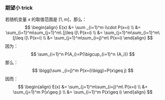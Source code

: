 ### 期望小 trick

若随机变量 $x$ 的取值范围是 $[1,m]$，那么：
$$
\begin{align}
E(x) &= \sum _{i=1}^m i\cdot P(x=i) \\
	 &= \sum_{i=1}^m\sum_{j=1}^m\ [j\leq i]\ P(x=i) \\
	 &= \sum_{j=1}^m\sum_{i=1}^m\ [j\leq i]\ P(x=i) \\
	 &= \sum_{j=1}^m\sum_{i=j}^m\ P(x=i)
\end{align}
$$
因为：
$$
\sum_{i=1}^n P(A_i)=P(\bigcup_{i=1}^n {A_i})
$$
那么：
$$
\bigg(\sum _{i=j}^m P(x=i)\bigg)=P(x\geq j)
$$
因而：
$$
\begin{align}
E(x) &= \sum_{j=1}^m\sum_{i=j}^m\ P(x=i) \\ 
	 &= \sum_{j=1}^m P(x\geq j) \\
	 &= \sum_{i=1}^m P(x\geq i)
\end{align}
$$
